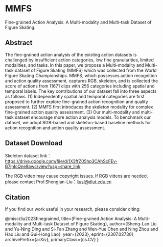 # MMFS
Fine-grained Action Analysis: A Multi-modality and Multi-task Dataset of Figure Skating.

## Abstract

The fine-grained action analysis of the existing action datasets is challenged by insufficient action categories, low fine granularities, limited modalities, and tasks. In this paper, we propose a Multi-modality and Multi-task dataset of Figure Skating (MMFS) which was collected from the World Figure Skating Championships. MMFS, which possesses action recognition and action quality assessment, captures RGB, skeleton, and is collected the score of actions from 11671 clips with 256 categories including spatial and temporal labels. The key contributions of our dataset fall into three aspects as follows. (1) Independently spatial and temporal categories are first proposed to further explore fine-grained action recognition and quality assessment. (2) MMFS first introduces the skeleton modality for complex fine-grained action quality assessment. (3) Our multi-modality and multi-task dataset encourage more action analysis models. To benchmark our dataset, we adopt RGB-based and skeleton-based baseline methods for action recognition and action quality assessment.

## Dataset Download

Skeleton dataset link：https://drive.google.com/file/d/1X3ffZ05hp3CAhScFEv-B7jhIcQne8awc/view?usp=share_link

The RGB video may cause copyright issues. If RGB videos are needed, please contact Prof.Shenglan-Liu：liusl@dlut.edu.cn

## Citation

If you find our work useful in your research, please consider citing:

@misc{liu2023finegrained,
      title={Fine-grained Action Analysis: A Multi-modality and Multi-task Dataset of Figure Skating}, 
      author={Sheng-Lan Liu and Yu-Ning Ding and Si-Fan Zhang and Wen-Yue Chen and Ning Zhou and Hao Liu and Gui-Hong Lao},
      year={2023},
      eprint={2307.02730},
      archivePrefix={arXiv},
      primaryClass={cs.CV}
}

